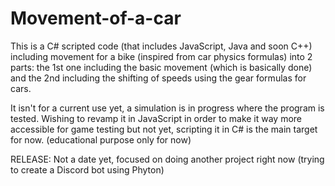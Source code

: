 # Movement-of-a-car
This is a C# scripted code (that includes JavaScript, Java and soon C++) including movement for a bike (inspired from car physics formulas) into 2 parts: the 1st one including the basic movement (which is basically done) and the 2nd including the shifting of speeds using the gear formulas for cars. 

It isn't for a current use yet, a simulation is in progress where the program is tested.
Wishing to revamp it in JavaScript in order to make it way more accessible for game testing but not yet, scripting it in C# is the main target for now.
(educational purpose only for now)

RELEASE:
Not a date yet, focused on doing another project right now (trying to create a Discord bot using Phyton)
